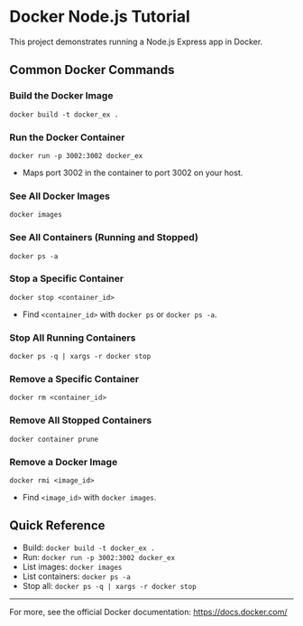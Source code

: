 # Docker Node.js Tutorial

This project demonstrates running a Node.js Express app in Docker.

## Common Docker Commands

### Build the Docker Image

```
docker build -t docker_ex .
```

### Run the Docker Container

```
docker run -p 3002:3002 docker_ex
```

-   Maps port 3002 in the container to port 3002 on your host.

### See All Docker Images

```
docker images
```

### See All Containers (Running and Stopped)

```
docker ps -a
```

### Stop a Specific Container

```
docker stop <container_id>
```

-   Find `<container_id>` with `docker ps` or `docker ps -a`.

### Stop All Running Containers

```
docker ps -q | xargs -r docker stop
```

### Remove a Specific Container

```
docker rm <container_id>
```

### Remove All Stopped Containers

```
docker container prune
```

### Remove a Docker Image

```
docker rmi <image_id>
```

-   Find `<image_id>` with `docker images`.

## Quick Reference

-   Build: `docker build -t docker_ex .`
-   Run: `docker run -p 3002:3002 docker_ex`
-   List images: `docker images`
-   List containers: `docker ps -a`
-   Stop all: `docker ps -q | xargs -r docker stop`

---

For more, see the official Docker documentation: https://docs.docker.com/
